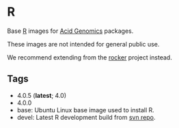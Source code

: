 # R

Base [R][] images for [Acid Genomics][] packages.

These images are not intended for general public use.

We recommend extending from the [rocker][] project instead.

## Tags

- 4.0.5 (**latest**; 4.0)
- 4.0.0
- base: Ubuntu Linux base image used to install R.
- devel: Latest R development build from [svn repo](https://svn.r-project.org/R/).

[acid genomics]: https://acidgenomics.com/
[r]: https://cran.r-project.org/
[rocker]: https://hub.docker.com/u/rocker/

